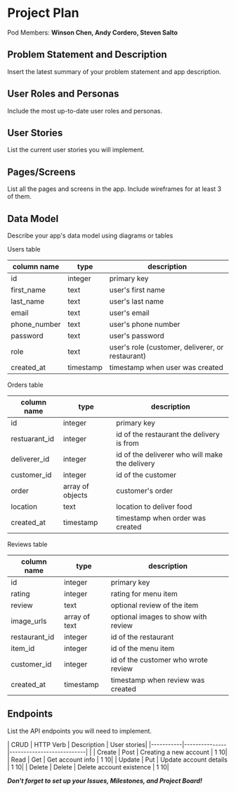# Project Plan

Pod Members: **Winson Chen, Andy Cordero, Steven Salto**

## Problem Statement and Description

Insert the latest summary of your problem statement and app description.

## User Roles and Personas

Include the most up-to-date user roles and personas.

## User Stories

List the current user stories you will implement.

## Pages/Screens

List all the pages and screens in the app. Include wireframes for at least 3 of them.

## Data Model

Describe your app's data model using diagrams or tables

Users table

|column name | type | description |
|------------|------|-------------|
| id | integer | primary key |
| first_name | text | user's first name |
| last_name | text | user's last name |
| email | text | user's email |
| phone_number | text | user's phone number |
| password | text | user's password |
| role | text | user's role (customer, deliverer, or restaurant) |
| created_at | timestamp | timestamp when user was created |

Orders table

|column name | type | description |
|------------|------|-------------|
| id | integer | primary key |
| restuarant_id | integer | id of the restaurant the delivery is from |
| deliverer_id | integer | id of the deliverer who will make the delivery |
| customer_id | integer | id of the customer |
| order | array of objects | customer's order |
| location | text | location to deliver food |
| created_at | timestamp | timestamp when order was created |

Reviews table

|column name | type | description |
|------------|------|-------------|
| id | integer | primary key |
| rating | integer | rating for menu item |
| review | text | optional review of the item |
| image_urls | array of text | optional images to show with review |
| restaurant_id | integer | id of the restaurant |
| item_id | integer | id of the menu item |
| customer_id | integer | id of the customer who wrote review |
| created_at | timestamp | timestamp when review was created |



## Endpoints

List the API endpoints you will need to implement.

|   CRUD    |   HTTP Verb   |   Description             | User stories|
|-----------|---------------|---------------------------|              |
|   Create  |   Post        | Creating a new account    | 1 10|
|   Read    |   Get         | Get account info          | 1 10|
|   Update  |   Put         | Update account details    | 1 10|
|   Delete  |   Delete      | Delete account existence  | 1 10|



***Don't forget to set up your Issues, Milestones, and Project Board!***
